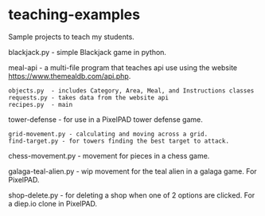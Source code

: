 # teaching-examples
Sample projects to teach my students.

blackjack.py - simple Blackjack game in python.

meal-api - a multi-file program that teaches api use using the website https://www.themealdb.com/api.php.

    objects.py  - includes Category, Area, Meal, and Instructions classes
    requests.py - takes data from the website api
    recipes.py  - main

tower-defense - for use in a PixelPAD tower defense game.

    grid-movement.py - calculating and moving across a grid.
    find-target.py - for towers finding the best target to attack.

chess-movement.py - movement for pieces in a chess game.

galaga-teal-alien.py - wip movement for the teal alien in a galaga game. For PixelPAD.

shop-delete.py - for deleting a shop when one of 2 options are clicked. For a diep.io clone in PixelPAD.